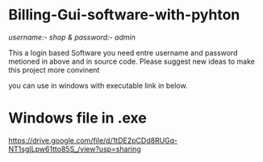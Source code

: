 # Billing-Gui-software-with-pyhton



*username:- shop
& password:- admin*












This a login based Software you need entre username and password metioned in above and in source code.
Please suggest new ideas to make this project more convinent







you can use in windows with executable link in below.



# Windows file in .exe 

https://drive.google.com/file/d/1tDE2pCDd8RUGq-NT1sgILpw61tto85S_/view?usp=sharing
